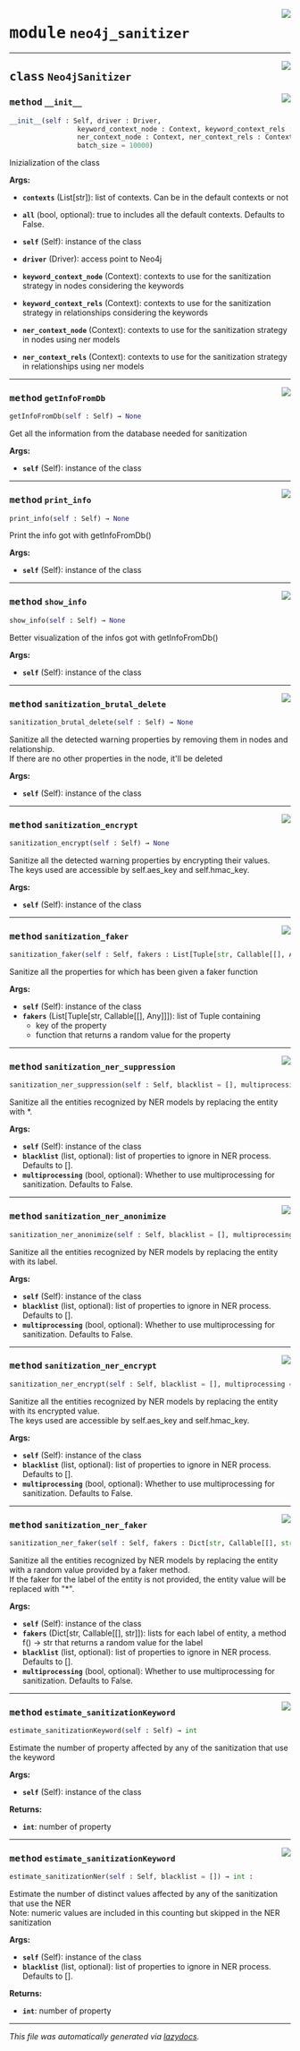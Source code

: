 <!-- markdownlint-disable -->

<a href="..\..\neo4j_sanitizer\neo4j_sanitizer.py#L0"><img align="right" style="float:right;" src="https://img.shields.io/badge/-source-cccccc?style=flat-square"></a>

# <kbd>module</kbd> `neo4j_sanitizer`

---

<a href="..\..\neo4j_sanitizer\neo4j_sanitizer.py#L9"><img align="right" style="float:right;" src="https://img.shields.io/badge/-source-cccccc?style=flat-square"></a>

## <kbd>class</kbd> `Neo4jSanitizer`

<a href="..\..\neo4j_sanitizer\neo4j_sanitizer.py#L15"><img align="right" style="float:right;" src="https://img.shields.io/badge/-source-cccccc?style=flat-square"></a>

### <kbd>method</kbd> `__init__`

```python
__init__(self : Self, driver : Driver, 
                 keyword_context_node : Context, keyword_context_rels : Context, 
                 ner_context_node : Context, ner_context_rels : Context,
                 batch_size = 10000) 
```

Inizialization of the class

**Args:**
 
 - <b>`contexts`</b> (List[str]):  list of contexts. Can be in the default contexts or not 
 - <b>`all`</b> (bool, optional):  true to includes all the default contexts. Defaults to False. 

 - <b>`self`</b> (Self): instance of the class
 - <b>`driver`</b> (Driver): access point to Neo4j
 - <b>`keyword_context_node`</b> (Context): contexts to use for the sanitization strategy in nodes considering the keywords
 - <b>`keyword_context_rels`</b> (Context): contexts to use for the sanitization strategy in relationships considering the keywords
 - <b>`ner_context_node`</b> (Context): contexts to use for the sanitization strategy in nodes using ner models
 - <b>`ner_context_rels`</b> (Context): contexts to use for the sanitization strategy in relationships using ner models

---

<a href="..\..\neo4j_sanitizer\neo4j_sanitizer.py#L43"><img align="right" style="float:right;" src="https://img.shields.io/badge/-source-cccccc?style=flat-square"></a>

### <kbd>method</kbd> `getInfoFromDb`

```python
getInfoFromDb(self : Self) → None
```

Get all the information from the database needed for sanitization

**Args:**
 
 - <b>`self`</b> (Self): instance of the class 

---

<a href="..\..\neo4j_sanitizer\neo4j_sanitizer.py#L83"><img align="right" style="float:right;" src="https://img.shields.io/badge/-source-cccccc?style=flat-square"></a>

### <kbd>method</kbd> `print_info`

```python
print_info(self : Self) → None
```

Print the info got with getInfoFromDb()

**Args:**
 
 - <b>`self`</b> (Self): instance of the class 

---

<a href="..\..\neo4j_sanitizer\neo4j_sanitizer.py#L97"><img align="right" style="float:right;" src="https://img.shields.io/badge/-source-cccccc?style=flat-square"></a>

### <kbd>method</kbd> `show_info`

```python
show_info(self : Self) → None
```

Better visualization of the infos got with getInfoFromDb()

**Args:**
 
 - <b>`self`</b> (Self): instance of the class 

---

<a href="..\..\neo4j_sanitizer\neo4j_sanitizer.py#L266"><img align="right" style="float:right;" src="https://img.shields.io/badge/-source-cccccc?style=flat-square"></a>

### <kbd>method</kbd> `sanitization_brutal_delete`

```python
sanitization_brutal_delete(self : Self) → None
```

Sanitize all the detected warning properties by removing them in nodes and relationship.  
If there are no other properties in the node, it'll be deleted

**Args:**
 
 - <b>`self`</b> (Self): instance of the class 


---

<a href="..\..\neo4j_sanitizer\neo4j_sanitizer.py#L276"><img align="right" style="float:right;" src="https://img.shields.io/badge/-source-cccccc?style=flat-square"></a>

### <kbd>method</kbd> `sanitization_encrypt`

```python
sanitization_encrypt(self : Self) → None
```

Sanitize all the detected warning properties by encrypting their values.  
The keys used are accessible by self.aes_key and self.hmac_key.

**Args:**
 
 - <b>`self`</b> (Self): instance of the class 


---

<a href="..\..\neo4j_sanitizer\neo4j_sanitizer.py#L292"><img align="right" style="float:right;" src="https://img.shields.io/badge/-source-cccccc?style=flat-square"></a>

### <kbd>method</kbd> `sanitization_faker`

```python
sanitization_faker(self : Self, fakers : List[Tuple[str, Callable[[], Any]]]) → None
```

Sanitize all the properties for which has been given a faker function

**Args:**
 
 - <b>`self`</b> (Self): instance of the class 
 - <b>`fakers`</b> (List[Tuple[str, Callable[[], Any]]]): list of Tuple containing
    - key of the property
    - function that returns a random value for the property

---

<a href="..\..\neo4j_sanitizer\neo4j_sanitizer.py#L308"><img align="right" style="float:right;" src="https://img.shields.io/badge/-source-cccccc?style=flat-square"></a>

### <kbd>method</kbd> `sanitization_ner_suppression`

```python
sanitization_ner_suppression(self : Self, blacklist = [], multiprocessing = False) → None
```

Sanitize all the entities recognized by NER models by replacing the entity with *.

**Args:**
 
 - <b>`self`</b> (Self): instance of the class
 - <b>`blacklist`</b> (list, optional): list of properties to ignore in NER process. Defaults to [].
 - <b>`multiprocessing`</b> (bool, optional): Whether to use multiprocessing for sanitization. Defaults to False.

---

<a href="..\..\neo4j_sanitizer\neo4j_sanitizer.py#L308"><img align="right" style="float:right;" src="https://img.shields.io/badge/-source-cccccc?style=flat-square"></a>

### <kbd>method</kbd> `sanitization_ner_anonimize`

```python
sanitization_ner_anonimize(self : Self, blacklist = [], multiprocessing = False) → None
```

Sanitize all the entities recognized by NER models by replacing the entity with its label.

**Args:**
 
 - <b>`self`</b> (Self): instance of the class
 - <b>`blacklist`</b> (list, optional): list of properties to ignore in NER process. Defaults to [].
 - <b>`multiprocessing`</b> (bool, optional): Whether to use multiprocessing for sanitization. Defaults to False.

---

<a href="..\..\neo4j_sanitizer\neo4j_sanitizer.py#L328"><img align="right" style="float:right;" src="https://img.shields.io/badge/-source-cccccc?style=flat-square"></a>

### <kbd>method</kbd> `sanitization_ner_encrypt`

```python
sanitization_ner_encrypt(self : Self, blacklist = [], multiprocessing = False) → None
```

Sanitize all the entities recognized by NER models by replacing the entity with its encrypted value.  
The keys used are accessible by self.aes_key and self.hmac_key.

**Args:**
 
 - <b>`self`</b> (Self): instance of the class
 - <b>`blacklist`</b> (list, optional): list of properties to ignore in NER process. Defaults to [].
 - <b>`multiprocessing`</b> (bool, optional): Whether to use multiprocessing for sanitization. Defaults to False.

---

<a href="..\..\neo4j_sanitizer\neo4j_sanitizer.py#L341"><img align="right" style="float:right;" src="https://img.shields.io/badge/-source-cccccc?style=flat-square"></a>

### <kbd>method</kbd> `sanitization_ner_faker`

```python
sanitization_ner_faker(self : Self, fakers : Dict[str, Callable[[], str]], blacklist = [], multiprocessing = False) → None
```

Sanitize all the entities recognized by NER models by replacing the entity with a random value provided by a faker method.  
If the faker for the label of the entity is not provided, the entity value will be replaced with "*".

**Args:**
 
 - <b>`self`</b> (Self): instance of the class
 - <b>`fakers`</b> (Dict[str, Callable[[], str]]): lists for each label of entity, a method f() → str that returns a random value for the label
 - <b>`blacklist`</b> (list, optional): list of properties to ignore in NER process. Defaults to [].
 - <b>`multiprocessing`</b> (bool, optional): Whether to use multiprocessing for sanitization. Defaults to False.

---

<a href="..\..\neo4j_sanitizer\neo4j_sanitizer.py#L364"><img align="right" style="float:right;" src="https://img.shields.io/badge/-source-cccccc?style=flat-square"></a>

### <kbd>method</kbd> `estimate_sanitizationKeyword`

```python
estimate_sanitizationKeyword(self : Self) → int
```

Estimate the number of property affected by any of the sanitization that use the keyword

**Args:**
 
 - <b>`self`</b> (Self): instance of the class

**Returns:**
 
 - <b>`int`</b>: number of property

---

<a href="..\..\neo4j_sanitizer\neo4j_sanitizer.py#L382"><img align="right" style="float:right;" src="https://img.shields.io/badge/-source-cccccc?style=flat-square"></a>

### <kbd>method</kbd> `estimate_sanitizationKeyword`

```python
estimate_sanitizationNer(self : Self, blacklist = []) → int :
```

Estimate the number of distinct values affected by any of the sanitization that use the NER  
Note: numeric values are included in this counting but skipped in the NER sanitization

**Args:**
 
 - <b>`self`</b> (Self): instance of the class
 - <b>`blacklist`</b> (list, optional): list of properties to ignore in NER process. Defaults to [].

**Returns:**
 
 - <b>`int`</b>: number of property

---

_This file was automatically generated via [lazydocs](https://github.com/ml-tooling/lazydocs)._

